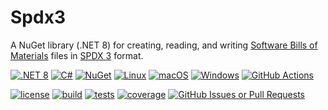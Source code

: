 # Spdx3

A NuGet library (.NET 8) for creating, reading, and
writing [Software Bills of Materials](https://www.ntia.gov/page/software-bill-materials) files
in [SPDX 3](https://spdx.github.io/spdx-spec/v3.0.1/) format.

[![.NET 8](https://img.shields.io/badge/.NET-8.0.x-blue)]()
[![C#](https://custom-icon-badges.demolab.com/badge/C%23-%23239120.svg?logo=cshrp&logoColor=white)]()
[![NuGet](https://img.shields.io/badge/NuGet-004880?logo=nuget&logoColor=fff)]()
[![Linux](https://img.shields.io/badge/Linux-FCC624?logo=linux&logoColor=black)]()
[![macOS](https://img.shields.io/badge/macOS-000000?logo=apple&logoColor=F0F0F0)]()
[![Windows](https://custom-icon-badges.demolab.com/badge/Windows-0078D6?logo=windows11&logoColor=white)]()
[![GitHub Actions](https://img.shields.io/badge/GitHub_Actions-2088FF?logo=github-actions&logoColor=white)]()

[![license](https://img.shields.io/github/license/mharrah/Spdx3?style=flat-square)](https://github.com/mharrah/Spdx3/tree/main?tab=MIT-1-ov-file#)
[![build](https://img.shields.io/github/actions/workflow/status/mharrah/Spdx3/ci.yml?branch=main&style=flat-square)](https://github.com/mharrah/Spdx3/actions/workflows/ci.yml)
[![tests](https://img.shields.io/endpoint?style=flat-square&url=https://gist.githubusercontent.com/mharrah/e434f7b17274a026c153482b64e5cf91/raw/Spdx3-junit-tests.json)](https://github.com/mharrah/Spdx3/actions/workflows/ci.yml)
[![coverage](https://img.shields.io/endpoint?style=flat-square&url=https://gist.githubusercontent.com/mharrah/e434f7b17274a026c153482b64e5cf91/raw/Spdx3-cobertura-coverage.json)](https://mharrah.github.io/Spdx3/)
[![GitHub Issues or Pull Requests](https://img.shields.io/github/issues/mharrah/Spdx3)](https://github.com/mharrah/Spdx3/issues)
